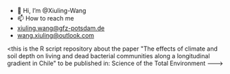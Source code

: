- 👋 Hi, I’m @Xiuling-Wang 
- 📫 How to reach me 
- xiuling.wang@gfz-potsdam.de
- wang.xiuling@outlook.com

<this is the R script repository about the paper "The effects of climate and soil depth on living and dead bacterial communities along a longitudinal gradient in Chile" to be published in: Science of the Total Environment
--->
